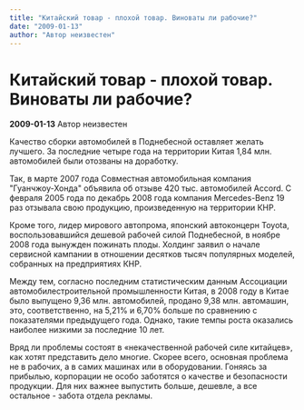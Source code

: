 ```yaml
---
title: "Китайский товар - плохой товар. Виноваты ли рабочие?"
date: "2009-01-13"
author: "Автор неизвестен"
---
```


# Китайский товар - плохой товар. Виноваты ли рабочие?

**2009-01-13** Автор неизвестен

Качество сборки автомобилей в Поднебесной оставляет желать лучшего. За последние четыре года на территории Китая 1,84 млн. автомобилей были отозваны на доработку.

Так, в марте 2007 года Совместная автомобильная компания "Гуанчжоу-Хонда" объявила об отзыве 420 тыс. автомобилей Accord. С февраля 2005 года по декабрь 2008 года компания Mercedes-Benz 19 раз отзывала свою продукцию, произведенную на территории КНР.

Кроме того, лидер мирового автопрома, японский автоконцерн Toyota, воспользовавшийся дешевой рабочей силой Поднебесной, в ноябре 2008 года вынужден пожинать плоды. Холдинг заявил о начале сервисной кампании в отношении десятков тысяч популярных моделей, собранных на предприятиях КНР.

Между тем, согласно последним статистическим данным Ассоциации автомобилестроительной промышленности Китая, в 2008 году в Китае было выпущено 9,36 млн. автомобилей, продано 9,38 млн. автомашин, это, соответственно, на 5,21% и 6,70% больше по сравнению с показателями предыдущего года. Однако, такие темпы роста оказались наиболее низкими за последние 10 лет.

Вряд ли проблемы состоят в «некачественной рабочей силе китайцев», как хотят представить дело многие. Скорее всего, основная проблема не в рабочих, а в самих машинах или в оборудовании. Гоняясь за прибылью, корпорации не особо заботятся о качестве и безопасности продукции. Для них важнее выпустить больше, дешевле, а все остальное - забота отдела рекламы.